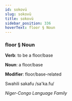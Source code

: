 ```yaml
---
id: sokovü
slug: sokovü
title: sokovü
sidebar_position: 336
hoverText: floor § Noun
---
```


### floor § Noun

**Verb**: to be a floor/base

**Noun**: a floor/base

**Modifier**: floor/base-related

Swahili sakafu /sa'ka.fu/

*Niger-Congo Language Family*